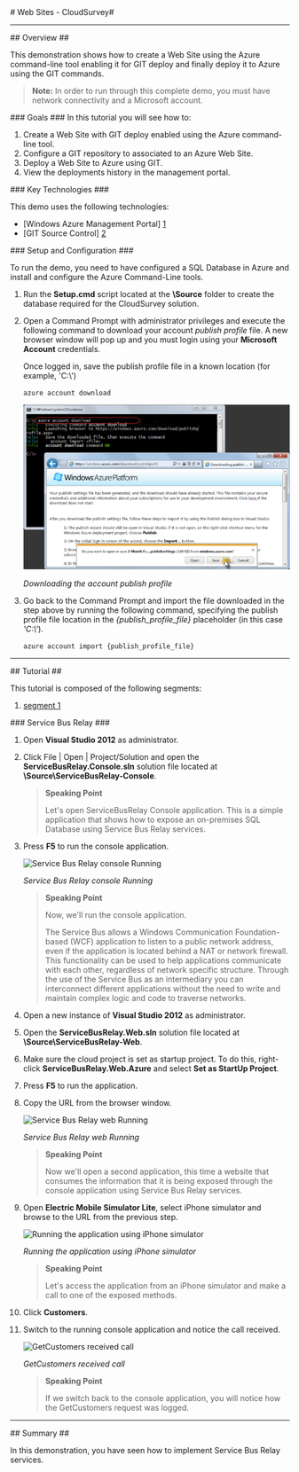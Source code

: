 ﻿<a name="title" />
# Web Sites - CloudSurvey#

---

<a name="Overview" />
## Overview ##

This demonstration shows how to create a Web Site using the Azure command-line tool enabling it for GIT deploy and finally deploy it to Azure using the GIT commands.

> **Note:** In order to run through this complete demo, you must have network connectivity and a Microsoft account.

<a id="goals" />
### Goals ###
In this tutorial you will see how to:

1. Create a Web Site with GIT deploy enabled using the Azure command-line tool.
1. Configure a GIT repository to associated to an Azure Web Site.
1. Deploy a Web Site to Azure using GIT.
1. View the deployments history in the management portal.

<a name="technologies" />
### Key Technologies ###

This demo uses the following technologies:

- [Windows Azure Management Portal] [1]
- [GIT Source Control] [2]

[1]: https://manage.windowsazure.com/
[2]: http://git-scm.com/

<a name="setup" />
### Setup and Configuration ###

To run the demo, you need to have configured a SQL Database in Azure and install and configure the Azure Command-Line tools.

1. Run the **Setup.cmd** script located at the **\Source** folder to create the database required for the CloudSurvey solution.

1. Open a Command Prompt with administrator privileges and execute the following command to download your account _publish profile_ file. A new browser window will pop up and you must login using your **Microsoft Account** credentials. 
    
    Once logged in, save the publish profile file in a known location (for example, 'C:\\')

	```CommandPrompt
	azure account download
	```

	![Downloading the account publish profile](images/download-publishsettings.png?raw=true "Downloading the account publish profile")

	_Downloading the account publish profile_

1. Go back to the Command Prompt and import the file downloaded in the step above by running the following command, specifying the publish profile file location in the _{publish_profile_file}_ placeholder (in this case *'C:\\'*).

	```CommandPrompt
	azure account import {publish_profile_file}
	```

---

<a name="Tutorial" />
## Tutorial ##

This tutorial is composed of the following segments:

1. [segment 1](#segment1)

<a name="segment1" />
### Service Bus Relay ###

1. Open **Visual Studio 2012** as administrator.

1. Click File | Open | Project/Solution and open the **ServiceBusRelay.Console.sln** solution file located at **\Source\ServiceBusRelay-Console**.

	> **Speaking Point**
	>
	> Let's open ServiceBusRelay Console application. This is a simple application that shows how to expose an on-premises SQL Database using Service Bus Relay services.

1. Press **F5** to run the console application. 

	![Service Bus Relay console Running](images/service-bus-relay-console-running.png?raw=true "Service Bus Relay console Running")

	_Service Bus Relay console Running_

	> **Speaking Point**
	>
	> Now, we'll run the console application. 
	>
	>The Service Bus allows a Windows Communication Foundation-based (WCF) application to listen to a public network address, even if the application is located behind a NAT or network firewall. This functionality can be used to help applications communicate with each other, regardless of network specific structure. Through the use of the Service Bus as an intermediary you can interconnect different applications without the need to write and maintain complex logic and code to traverse networks.


1. Open a new instance of **Visual Studio 2012** as administrator.

1. Open the **ServiceBusRelay.Web.sln** solution file located at **\Source\ServiceBusRelay-Web**.

1. Make sure the cloud project is set as startup project. To do this, right-click **ServiceBusRelay.Web.Azure** and select **Set as StartUp Project**.

1. Press **F5** to run the application.

1. Copy the URL from the browser window.

	![Service Bus Relay web Running](images/service-bus-relay-web-running.png?raw=true "Service Bus Relay web Running")

	_Service Bus Relay web Running_

	> **Speaking Point**
	>
	> Now we'll open a second application, this time a website that consumes the information that it is being exposed through the console application using Service Bus Relay services.

1. Open **Electric Mobile Simulator Lite**, select iPhone simulator and browse to the URL from the previous step.

	![Running the application using iPhone simulator](images/running-the-application-using-iphone-simulato.png?raw=true "Running the application using iPhone simulator")

	_Running the application using iPhone simulator_

	> **Speaking Point**
	>
	> Let's access the application from an iPhone simulator and make a call to one of the exposed methods.

1. Click **Customers**.

1. Switch to the running console application and notice the call received.

	![GetCustomers received call](images/getcustomers-received-call.png?raw=true "GetCustomers received call")

	_GetCustomers received call_

	> **Speaking Point**
	>
	> If we switch back to the console application, you will notice how the GetCustomers request was logged.

---

<a name="summary" />
## Summary ##

In this demonstration, you have seen how to implement Service Bus Relay services.